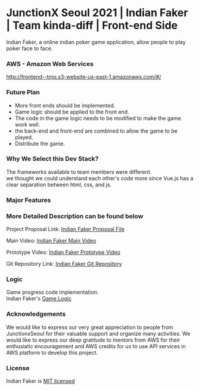 # JunctionX Seoul 2021 | Indian Faker | Team kinda-diff | Front-end Side

Indian Faker, a online indian poker game application, allow people to play poker face to face.

### AWS - Amazon Web Services
http://frontend--tmp.s3-website-us-east-1.amazonaws.com/#/

### Future Plan
- More front ends should be implemented.<br>
- Game logic should be applied to the front end.<br>
- The code in the game logic needs to be modified to make the game work well.<br>
- the back-end and front-end are combined to allow the game to be played.<br>
- Distribute the game.<br>

### Why We Select this Dev Stack?
The frameworks available to team members were different.<br>
we thought we could understand each other's code more since Vue.js has a clear separation between html, css, and js.<br>

### Major Features

### More Detailed Description can be found below

Project Proposal Link: [Indian Faker Proposal File]()

Main Video: [Indian Faker Main Video]()

Prototype Video: [Indian Faker Prototype Video]()

Git Repository Link: [Indian Faker Git Repository](https://github.com/kinda-diff)

### Logic
Game progress code implementation.<br>
Indian Faker's [Game Logic](https://github.com/kinda-diff/kinda-diff-frontend/blob/main/game_logic.html)


### Acknowledgements

We would like to express our very great appreciation to people from JunctionxSeoul for their valuable support and organize many activities. We would like to express our deep gratitude to mentors from AWS for their enthusiatic encouragement and AWS credits for us to use API services in AWS platform to develop this project.

### License

Indian Faker is [MIT licensed](https://github.com/kinda-diff/kinda-diff-backend/blob/main/LICENSE)
